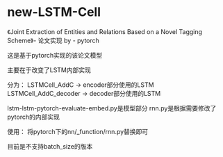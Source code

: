 # new-LSTM-Cell
《Joint Extraction of Entities and Relations Based on a Novel Tagging Scheme》-  论文实现 by - pytorch 


这是基于pytorch实现的该论文模型


主要在于改变了LSTM内部实现


分为：
LSTMCell_AddC             ->     encoder部分使用的LSTM
LSTMCell_AddC_decoder     ->     decoder部分使用的LSTM


lstm-lstm-pytorch-evaluate-embed.py是模型部分
rnn.py是根据需要修改了pytorch的内部实现


使用：
将pytorch下的nn/_function/rnn.py替换即可


目前是不支持batch_size的版本

